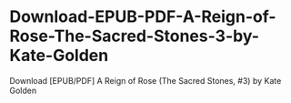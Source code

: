 # Download-EPUB-PDF-A-Reign-of-Rose-The-Sacred-Stones-3-by-Kate-Golden
Download [EPUB/PDF] A Reign of Rose (The Sacred Stones, #3) by Kate  Golden
